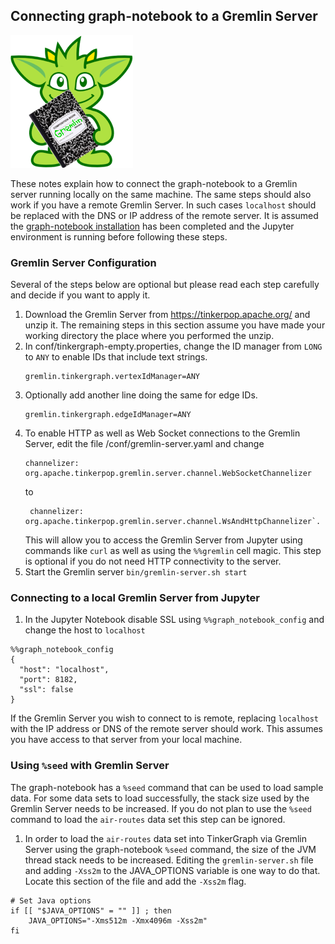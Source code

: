 ## Connecting graph-notebook to a Gremlin Server

![Gremlin](https://github.com/aws/graph-notebook/blob/gremlin-server-krl/images/gremlin-notebook.png?raw=true, "Picture of Gremlin holding a notebook")

These notes explain how to connect the graph-notebook to a Gremlin server running locally on the same machine. The same steps should also work if you have a remote Gremlin Server. In such cases `localhost` should be replaced with the DNS or IP address of the remote server. It is assumed the [graph-notebook installation](https://github.com/aws/graph-notebook/blob/main/README.md) has been completed and the Jupyter environment is running before following these steps.

### Gremlin Server Configuration
Several of the steps below are optional but please read each step carefully and decide if you want to apply it.
1. Download the Gremlin Server from https://tinkerpop.apache.org/ and unzip it. The remaining steps in this section assume you have made your working directory the place where you performed the unzip.
2. In conf/tinkergraph-empty.properties, change the ID manager from `LONG` to `ANY` to
   enable IDs that include text strings.
   ```
   gremlin.tinkergraph.vertexIdManager=ANY
   ```
3. Optionally add another line doing the same for edge IDs.
   ```
   gremlin.tinkergraph.edgeIdManager=ANY

   ```
4. To enable HTTP as well as Web Socket connections to the Gremlin Server, edit the file /conf/gremlin-server.yaml and change
   ```
   channelizer: org.apache.tinkerpop.gremlin.server.channel.WebSocketChannelizer
   ```
   to
   ```
    channelizer: org.apache.tinkerpop.gremlin.server.channel.WsAndHttpChannelizer`.
   ```
   This will allow you to access the Gremlin Server from Jupyter using commands like `curl` as well as using the `%%gremlin` cell magic. This step is optional if you do not need HTTP connectivity to the server.
5. Start the Gremlin server `bin/gremlin-server.sh start`


### Connecting to a local Gremlin Server from Jupyter
1. In the Jupyter Notebook disable SSL using `%%graph_notebook_config` and change the host to `localhost`
  ```
  %%graph_notebook_config
  {
    "host": "localhost",
    "port": 8182,
    "ssl": false
  }
  ```
If the Gremlin Server you wish to connect to is remote,  replacing `localhost` with the IP address or DNS of the remote server should work. This assumes you have access to that server from your local machine.

### Using `%seed` with Gremlin Server
The graph-notebook has a `%seed` command that can be used to load sample data. For some data sets to load successfully, the stack size used by the Gremlin Server needs to be increased. If you do not plan to use the `%seed` command to load the `air-routes` data set this step can be ignored.

1. In order to load the `air-routes` data set into TinkerGraph via Gremlin Server using the graph-notebook `%seed` command, the size of the JVM thread stack needs to be increased. Editing the `gremlin-server.sh` file and adding `-Xss2m` to the JAVA_OPTIONS variable is one way to do that. Locate this section of the file and add the `-Xss2m` flag.

  ```
  # Set Java options
  if [[ "$JAVA_OPTIONS" = "" ]] ; then
      JAVA_OPTIONS="-Xms512m -Xmx4096m -Xss2m"
  fi
  ```
